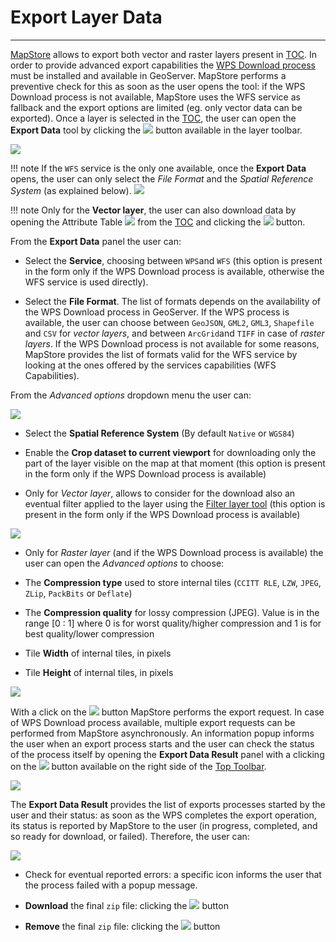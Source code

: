 # Export Layer Data

**************************

[MapStore](https://mapstore.geosolutionsgroup.com/mapstore/#/) allows to export both vector and raster layers present in  [TOC](toc.md#table-of-contents). In order to provide advanced export capabilities the [WPS Download process](https://docs.geoserver.org/stable/en/user/community/wps-download/index.html) must be installed and available in GeoServer. MapStore performs a preventive check for this as soon as the user opens the tool: if the WPS Download process is not available, MapStore uses the WFS service as fallback and the export options are limited (eg. only vector data can be exported).
Once a layer is selected in the [TOC](toc.md#table-of-contents), the user can open the **Export Data** tool by clicking the <img src="../img/button/export_data.jpg" class="ms-docbutton"/> button available in the layer toolbar.

<img src="../img/export_data/export_data_ex.jpg" class="ms-docimage"/>

!!! note
    If the `WFS` service is the only one available, once the **Export Data** opens, the user can only select the *File Format* and the *Spatial Reference System* (as explained below).
    <img src="../img/export_data/wfs-export-data.jpg" class="ms-docimage"/>

!!! note
    Only for the **Vector layer**, the user can also download data by opening the Attribute Table <img src="../img/button/attributes-table.jpg" class="ms-docbutton"/> from the [TOC](toc.md#table-of-contents) and clicking the <img src="../img/button/export_data.jpg" class="ms-docbutton"/> button.

From the **Export Data** panel the user can:

* Select the **Service**, choosing between `WPS`and `WFS` (this option is present in the form only if the WPS Download process is available, otherwise the WFS service is used directly).

* Select the **File Format**. The list of formats depends on the availability of the WPS Download process in GeoServer. If the WPS process is available, the user can choose between `GeoJSON`, `GML2`, `GML3`, `Shapefile` and `CSV` for *vector layers*, and between `ArcGrid`and `TIFF` in case of *raster layers*. If the WPS Download process is not available for some reasons, MapStore provides the list of formats valid for the WFS service by looking at the ones offered by the services capabilities (WFS Capabilities).

From the *Advanced options* dropdown menu the user can:

<img src="../img/export_data/vector_advanced_options.jpg" class="ms-docimage"/>

* Select the **Spatial Reference System** (By default `Native` or `WGS84`)

* Enable the **Crop dataset to current viewport** for downloading only the part of the layer visible on the map at that moment (this option is present in the form only if the WPS Download process is available)

* Only for *Vector layer*, allows to consider for the download also an eventual filter applied to the layer using the [Filter layer tool](filtering-layers.md#layer-filter)  (this option is present in the form only if the WPS Download process is available)

<img src="../img/export_data/export_data_vector.jpg" class="ms-docimage"/>

* Only for *Raster layer* (and if the WPS Download process is available) the user can open the *Advanced options* to choose:

* The **Compression type** used to store internal tiles (`CCITT RLE`, `LZW`, `JPEG`, `ZLip`, `PackBits` or `Deflate`)
* The **Compression quality** for lossy compression (JPEG). Value is in the range [0 : 1] where 0 is for worst quality/higher compression and 1 is for best quality/lower compression
* Tile **Width** of internal tiles, in pixels
* Tile **Height** of internal tiles, in pixels

<img src="../img/export_data/export_data_raster.jpg" class="ms-docimage"/>

With a click on the <img src="../img/button/export_at.jpg" class="ms-docbutton"/> button MapStore performs the export request. In case of WPS Download process available, multiple export requests can be performed from MapStore asynchronously. An information popup informs the user when an export process starts and the user can check the status of the process itself by opening the **Export Data Result** panel with a clicking on the <img src="../img/button/export_data.jpg" class="ms-docbutton"/> button available on the right side of the [Top Toolbar](top-bar.md).  

<img src="../img/export_data/export_data_download.jpg" class="ms-docimage"/>

The **Export Data Result** provides the list of exports processes started by the user and their status: as soon as the WPS completes the export operation, its status is reported by MapStore to the user (in progress, completed, and so ready for download, or failed). Therefore, the user can:

<img src="../img/export_data/export_data_result.jpg" class="ms-docimage"/>

* Check for eventual reported errors: a specific icon informs the user that the process failed with a popup message.

* **Download** the final `zip` file: clicking the <img src="../img/button/save-changes.jpg" class="ms-docbutton"/> button

* **Remove** the final `zip` file: clicking the <img src="../img/button/delete_button.jpg" class="ms-docbutton"/> button
